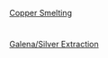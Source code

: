 [Copper Smelting](https://www.ausetute.com.au/smeltcu.html)
#
[Galena/Silver Extraction](http://athens123.com/Main_HTML/Silver%20mines/silver-extraction-process.htm)